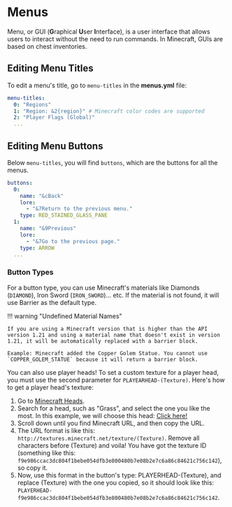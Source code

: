 # Menus

Menu, or GUI (**G**raphical **U**ser **I**nterface), is a user interface that allows users to interact without the need to run commands. In Minecraft, GUIs are based on chest inventories.

## Editing Menu Titles

To edit a menu's title, go to `menu-titles` in the **menus.yml** file:

```yaml
menu-titles:
  0: "Regions"
  1: "Region: &2{region}" # Minecraft color codes are supported
  2: "Player Flags (Global)"
  ...
```

## Editing Menu Buttons

Below `menu-titles`, you will find `buttons`, which are the buttons for all the menus.

```yaml
buttons:
  0:
    name: "&cBack"
    lore:
      - "&7Return to the previous menu."
    type: RED_STAINED_GLASS_PANE
  1:
    name: "&9Previous"
    lore:
      - "&7Go to the previous page."
    type: ARROW
  ...
```

### Button Types

For a button type, you can use Minecraft's materials like Diamonds (`DIAMOND`), Iron Sword (`IRON_SWORD`)... etc. If the material is not found, it will use Barrier as the default type.

!!! warning "Undefined Material Names"

    If you are using a Minecraft version that is higher than the API version 1.21 and using a material name that doesn't exist in version 1.21, it will be automatically replaced with a barrier block.

    Example: Minecraft added the Copper Golem Statue. You cannot use `COPPER_GOLEM_STATUE` because it will return a barrier block.

You can also use player heads! To set a custom texture for a player head, you must use the second parameter for `PLAYEARHEAD-(Texture)`. Here's how to get a player head's texture:

1. Go to [Minecraft Heads](https://minecraft-heads.com/).
2. Search for a head, such as "Grass", and select the one you like the most. In this example, we will choose this head: [Click here!](https://minecraft-heads.com/custom-heads/head/81357-grass-block)
3. Scroll down until you find Minecraft URL, and then copy the URL.
4. The URL format is like this: `http://textures.minecraft.net/texture/(Texture)`. Remove all characters before (Texture) and voila! You have got the texture ID (something like this: `f9e986ccac3dc804f1bebe054dfb3e800480b7e08b2e7c6a86c84621c756c142`), so copy it.
5. Now, use this format in the button's type: PLAYERHEAD-(Texture), and replace (Texture) with the one you copied, so it should look like this: `PLAYERHEAD-f9e986ccac3dc804f1bebe054dfb3e800480b7e08b2e7c6a86c84621c756c142`.

